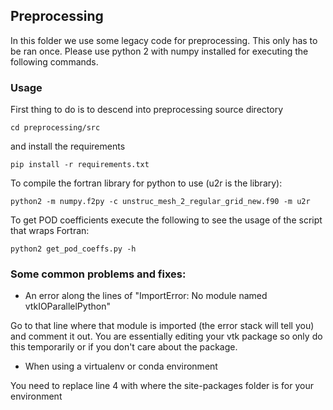 ## Preprocessing

In this folder we use some legacy code for preprocessing. This only has to be ran once. Please use python 2 with numpy installed for executing the following commands.

### Usage

First thing to do is to descend into preprocessing source directory

```cd preprocessing/src```

and install the requirements

```pip install -r requirements.txt```

To compile the fortran library for python to use (u2r is the library):

```python2 -m numpy.f2py -c unstruc_mesh_2_regular_grid_new.f90 -m u2r```

To get POD coefficients execute the following to see the usage of the script that wraps Fortran:

```python2 get_pod_coeffs.py -h```


### Some common problems and fixes:

- An error along the lines of "ImportError: No module named vtkIOParallelPython"

Go to that line where that module is imported (the error stack will tell you) and comment it out. You are essentially editing your vtk package so only do this temporarily or if you don't care about the package.

- When using a virtualenv or conda environment

You need to replace line 4 with where the site-packages folder is for your environment
